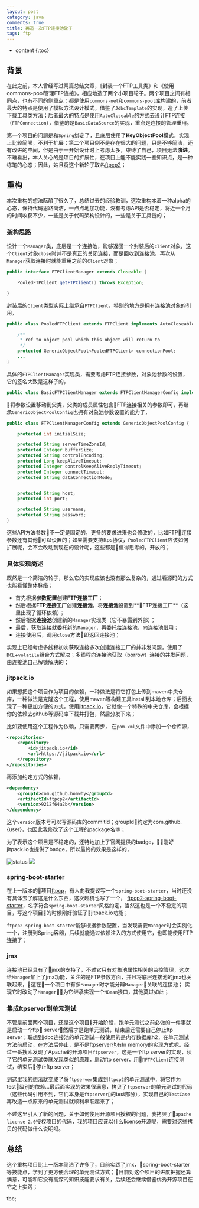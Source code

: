 ```yaml
---
layout: post
category: java
comments: true
title: 再造一次FTP连接池轮子
tags: ftp
---
```

* content
{:toc}

## 背景
在此之前，本人曾经写过两篇总结文章，《封装一个FTP工具类》和《使用commons-pool管理FTP连接》，相应地造了两个小项目轮子。两个项目之间有相同点，也有不同的侧重点：都是使用`commons-net`和`commons-pool`库构建的，前者最大的特点是使用了模板方法设计模式，借鉴了`JdbcTemplate`的实现，造了上传下载工具类方法；后者最大的特点是使用`AutoCloseable`的方式去设计FTP连接（`FTPConnection`），借鉴的是`BasicDataSource`的实现，重点是连接的管理重用。

第一个项目的问题是和`Spring`绑定了，且底层使用了**KeyObjectPool**模式，实现上比较简陋，不利于扩展；第二个项目倒不是存在很大的问题，只是不够简洁，还有改进的空间，但是由于一开始设计时上考虑太多，束缚了自己，项目无法**演进**。不难看出，本人关心的是项目的扩展性，在项目上能不能实践一些知识点，是一种练笔的心态；因此，姑且将这个新轮子取名[ftpcp2](https://github.com/Honwhy/ftpcp2)；

## 重构
本次重构的想法酝酿了很久了，总结过去的经验教训，这次重构本着一种alpha的心态，保持代码思路简洁，一点点地加功能，没有考虑API是否稳定，将近一个月的时间收获不少，一些是关于代码架构设计的，一些是关于工具链的；
### 架构思路
设计一个`Manager`类，底层是一个连接池，能够返回一个封装后的`Client`对象，这个`Client`对象`close`时并不是真正的关闭连接，而是回收到连接池，再次从`Manager`获取连接时就能重用之前的`Client`对象；
```java
public interface FTPClientManager extends Closeable {

    PooledFTPClient getFTPClient() throws Exception;

}
```
封装后的`Client`类型实际上继承自`FTPClient`，特别的地方是拥有连接池对象的引用，
```java
public class PooledFTPClient extends FTPClient implements AutoCloseable {

    /**
     * ref to object pool which this object will return to
     */
    protected GenericObjectPool<PooledFTPClient> connectionPool;
    ...
}
```
具体的`FTPClientManager`实现类，需要考虑FTP连接参数，对象池参数的设置，它的签名大致是这样子的，
```java
public class BasicFTPClientManager extends FTPClientManagerConfig implements FTPClientManager {}
```
将参数设置移动到父类，父类的成员属性包含FTP连接相关的参数即可，再继承`GenericObjectPoolConfig`也拥有对象池参数设置的能力了，
```java
public class FTPClientManagerConfig extends GenericObjectPoolConfig {

    protected int initialSize;

    protected String serverTimeZoneId;
    protected Integer bufferSize;
    protected String controlEncoding;
    protected Long keepAliveTimeout;
    protected Integer controlKeepAliveReplyTimeout;
    protected Integer connectTimeout;
    protected String dataConnectionMode;


    protected String host;
    protected int port;

    protected String username;
    protected String password;
}
```
这些API方法参数不一定是固定的，更多的要求进来也会修改的，比如FTP连接参数还有其他可以设置的；如果需要支持ftps协议，`PooledFTPClient`应该如何扩展呢，会不会改动到现在的设计呢，这些都是值得思考的，开放的；


### 具体实现简述
既然是一个简洁的轮子，那么它的实现应该也没有那么复杂的，通过看源码的方式也能看懂整体脉络；
* 首先根据**参数配置**创建**FTP连接工厂**；
* 然后根据**FTP连接工厂**创建**连接池**，将**连接池**设置到**FTP连接工厂**（这里出现了循环依赖）；
* 然后根据**连接池**创建新的`Manager`实现类（它不暴露到外部）；
* 最后，获取连接就委托新的`Manager`，再委托给连接池，向连接池借用；
* 连接使用后，调用`close`方法即返回连接池；

实现上已经考虑多线程初次获取连接多次创建连接工厂的并非发问题，使用了`DCL`+`volatile`组合方式解决；多线程向连接池获取（borrow）连接的并发问题，由连接池自己解锁解决的；


### jitpack.io
如果想把这个项目作为项目的依赖，一种做法是将它打包上传到maven中央仓库，一种做法是克隆这个工程，使用maven等构建工具install到本地仓库；后面发现了一种更加方便的方式，使用[jitpack.io](https://jitpack.io)，它就像一个特殊的中央仓库，会根据你的依赖去github等源码库下载并打包，然后分发下来；

比如要使用这个工程作为依赖，只需要两步，
在`pom.xml`文件中添加一个仓库源，
```xml
<repositories>
    <repository>
        <id>jitpack.io</id>
        <url>https://jitpack.io</url>
    </repository>
</repositories>
```
再添加约定方式的依赖，
```xml
<dependency>
    <groupId>com.github.honwhy</groupId>
    <artifactId>ftpcp2</artifactId>
    <version>9212f64a2b</version>
</dependency>
```
这个`version`版本号可以写源码库的commitId；groupId约定为com.github.{user}，也因此我修改了这个工程的package名字；

为了表示这个项目是不稳定的，还特地加上了官网提供的badge，刚好jitpack.io也提供了badge，所以最终的效果是这样的，

![status](https://img.shields.io/badge/status-unstable-lightgrey.svg) [![](https://jitpack.io/v/honwhy/ftpcp2.svg)](https://jitpack.io/#honwhy/ftpcp2)


### spring-boot-starter
在上一版本的项目[ftpcp](https://github.com/Honwhy/ftpcp)，有人向我提议写一个`spring-boot-starter`，当时还没有具体去了解这是什么东西，这次趁机也写了一个，
[ftpcp2-spring-boot-starter](https://github.com/Honwhy/ftpcp2-spring-boot-starter)，名字符合`spring-boot-starter`风格约定，当然这也是一个不稳定的项目，写这个项目的时候刚好验证了jitpack.io功能；

`ftpcp2-spring-boot-starter`能够根据参数配置，当发现需要`Manager`时会实例化一个，注册到Spring容器，后续就能通过依赖注入的方式使用它，也即能使用FTP连接了；

### jmx
连接池已经具有了jmx的支持了，不过它只有对象池属性相关的监控管理，这次给`Manager`加上了jmx功能，关注的是FTP参数方面，并且将底层连接池的jmx也关联起来，这在一个项目中有多`Manager`时才能分辨`Manager`关联的连接池；
实现它时改动了`Manager`，为它继承实现一个`MBean`接口，其他莫过如此；

### 集成ftpserver到单元测试
不管是前面两个项目，还是这个项目开始阶段，跑单元测试之前必做的一件事就是启动一个ftp server，然后才是跑单元测试，结束后还需要自己停止ftp server；联想到jdbc连接池的单元测试一般使用的是内存数据库h2，在单元测试方法前启动，在方法后停止，是不是ftpserver也有In memory的实现方式呢。经过一番搜索发现了Apache的开源项目`ftpserver`，这是一个ftp server的实现，读了它的单元测试类就发现类似的原理，启动ftp server，用`FTPClient`连接测试，结束后停止ftp server；

到这里我的想法就变成了将`ftpserver`集成到`ftpcp2`的单元测试中，将它作为test级别的依赖...最后面实现的效果很满意，拷贝了`ftpserver`的单元测试的代码（这些代码引用不到，它们本身是`ftpserver`的test部分），实现自己的`TestCase`再改造一点原来的单元测试就顺利串联起来了；

不过这里引入了新的问题，关于如何使用开源项目授权的问题，我拷贝了`apache license 2.0`授权项目的代码，我的项目应该以什么license开源呢，需要对这些拷贝的代码做什么说明吗。

## 总结
这个重构项目比上一版本简洁了许多了，目前实践了jmx，spring-boot-starter等技能点，学到了更方便合理的单元测试方式；目前对这个项目的进度把握还算满意，可能和它没有高深的知识技能要求有关，后续还会继续借鉴优秀开源项目在它之上实践；

tbc;
